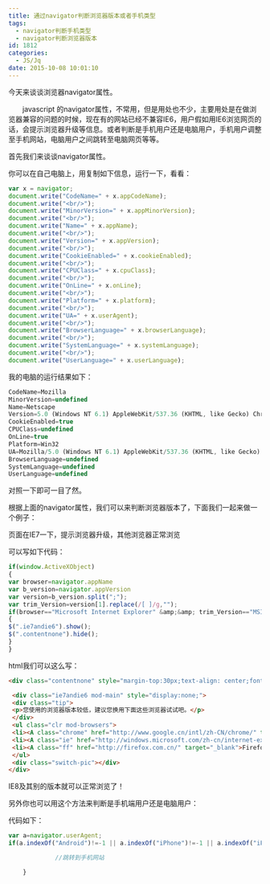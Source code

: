 ```yaml
---
title: 通过navigator判断浏览器版本或者手机类型
tags:
  - navigator判断手机类型
  - navigator判断浏览器版本
id: 1812
categories:
  - JS/Jq
date: 2015-10-08 10:01:10
---
```


今天来谈谈浏览器navigator属性。

&emsp;&emsp;javascript 的navigator属性，不常用，但是用处也不少，主要用处是在做浏览器兼容的问题的时候，现在有的网站已经不兼容IE6，用户假如用IE6浏览网页的话，会提示浏览器升级等信息。或者判断是手机用户还是电脑用户，手机用户调整至手机网站，电脑用户之间跳转至电脑网页等等。

首先我们来谈谈navigator属性。

你可以在自己电脑上，用复制如下信息，运行一下，看看：
```javascript
var x = navigator;
document.write("CodeName=" + x.appCodeName);
document.write("<br/>");
document.write("MinorVersion=" + x.appMinorVersion);
document.write("<br/>");
document.write("Name=" + x.appName);
document.write("<br/>");
document.write("Version=" + x.appVersion);
document.write("<br/>");
document.write("CookieEnabled=" + x.cookieEnabled);
document.write("<br/>");
document.write("CPUClass=" + x.cpuClass);
document.write("<br/>");
document.write("OnLine=" + x.onLine);
document.write("<br/>");
document.write("Platform=" + x.platform);
document.write("<br/>");
document.write("UA=" + x.userAgent);
document.write("<br/>");
document.write("BrowserLanguage=" + x.browserLanguage);
document.write("<br/>");
document.write("SystemLanguage=" + x.systemLanguage);
document.write("<br/>");
document.write("UserLanguage=" + x.userLanguage);
```
我的电脑的运行结果如下：
```javascript
CodeName=Mozilla
MinorVersion=undefined
Name=Netscape
Version=5.0 (Windows NT 6.1) AppleWebKit/537.36 (KHTML, like Gecko) Chrome/33.0.1750.146 Safari/537.36
CookieEnabled=true
CPUClass=undefined
OnLine=true
Platform=Win32
UA=Mozilla/5.0 (Windows NT 6.1) AppleWebKit/537.36 (KHTML, like Gecko) Chrome/33.0.1750.146 Safari/537.36
BrowserLanguage=undefined
SystemLanguage=undefined
UserLanguage=undefined
```
对照一下即可一目了然。

根据上面的navigator属性，我们可以来判断浏览器版本了，下面我们一起来做一个例子：

页面在IE7一下，提示浏览器升级，其他浏览器正常浏览

可以写如下代码：
```javascript
if(window.ActiveXObject)
{
var browser=navigator.appName
var b_version=navigator.appVersion
var version=b_version.split(";");
var trim_Version=version[1].replace(/[ ]/g,"");
if(browser=="Microsoft Internet Explorer" &amp;&amp; trim_Version=="MSIE6.0" || trim_Version=="MSIE7.0" )
{
$(".ie7andie6").show();
$(".contentnone").hide();
}
}
```
html我们可以这么写：
```html
<div class="contentnone" style="margin-top:30px;text-align: center;font-size:18px;">各位亲们，大家好，我在IE8以上可以正常浏览啊！</div>

 <div class="ie7andie6 mod-main" style="display:none;">
 <div class="tip">
 <p>您使用的浏览器版本较低，建议您换用下面这些浏览器试试吧。</p>
 </div>
 <ul class="clr mod-browsers">
 <li><A class="chrome" href="http://www.google.cn/intl/zh-CN/chrome/" target="_blank">Chrome</A> </li>
 <li><A class="ie" href="http://windows.microsoft.com/zh-cn/internet-explorer/ie-10-worldwide-languages" target="_blank">IE10</A> </li>
 <li><A class="ff" href="http://firefox.com.cn/" target="_blank">Firefox</A> </li>
 </ul>
 <div class="switch-pic"></div>
</div>
```
IE8及其别的版本就可以正常浏览了！

另外你也可以用这个方法来判断是手机端用户还是电脑用户：

代码如下：
```javascript
var a=navigator.userAgent;
if(a.indexOf("Android")!=-1 || a.indexOf("iPhone")!=-1 || a.indexOf("iPad")!=-1 ){

             //跳转到手机网站

    }
```
&nbsp;